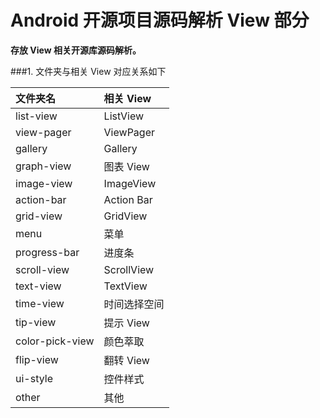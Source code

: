Android 开源项目源码解析 View 部分
====================================
**存放 View 相关开源库源码解析。**  

###1. 文件夹与相关 View 对应关系如下

文件夹名 | 相关 View 
:------------- | :------------- 
list-view | ListView
view-pager | ViewPager
gallery | Gallery
graph-view | 图表 View
image-view | ImageView
action-bar | Action Bar
grid-view | GridView
menu | 菜单
progress-bar | 进度条
scroll-view | ScrollView
text-view | TextView
time-view | 时间选择空间
tip-view | 提示 View
color-pick-view | 颜色萃取
flip-view | 翻转 View
ui-style | 控件样式
other | 其他